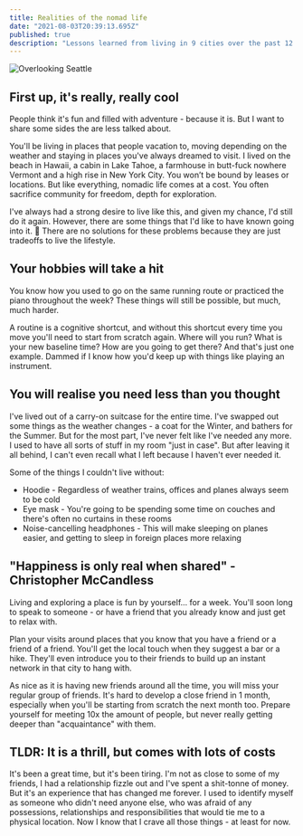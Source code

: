 ```yaml
---
title: Realities of the nomad life
date: "2021-08-03T20:39:13.695Z"
published: true
description: "Lessons learned from living in 9 cities over the past 12 months"
---
```

![Overlooking Seattle](https://images.unsplash.com/photo-1524681900586-cc3f422de659?ixid=MnwxMjA3fDB8MHxwaG90by1wYWdlfHx8fGVufDB8fHx8&ixlib=rb-1.2.1&auto=format&fit=crop&w=1950&q=80)

## First up, it's really, really cool
People think it's fun and filled with adventure - because it is. But I want to share some sides the are less talked about.

You'll be living in places that people vacation to, moving depending on the weather and staying in places you've always dreamed to visit. I lived on the beach in Hawaii, a cabin in Lake Tahoe, a farmhouse in butt-fuck nowhere Vermont and a high rise in New York City. You won’t be bound by leases or locations. But like everything, nomadic life comes at a cost. You often sacrifice community for freedom, depth for exploration.

I've always had a strong desire to live like this, and given my chance, I'd still do it again. However, there are some things that I'd like to have known going into it. 😬 There are no solutions for these problems because they are just tradeoffs to live the lifestyle.

## Your hobbies will take a hit
You know how you used to go on the same running route or practiced the piano throughout the week? These things will still be possible, but much, much harder.

A routine is a cognitive shortcut, and without this shortcut every time you move you'll need to start from scratch again. Where will you run? What is your new baseline time? How are you going to get there? And that's just one example. Dammed if I know how you'd keep up with things like playing an instrument.

## You will realise you need less than you thought
I've lived out of a carry-on suitcase for the entire time. I've swapped out some things as the weather changes - a coat for the Winter, and bathers for the Summer. But for the most part, I've never felt like I've needed any more. I used to have all sorts of stuff in my room "just in case". But after leaving it all behind, I can't even recall what I left because I haven't ever needed it.

Some of the things I couldn't live without:
* Hoodie - Regardless of weather trains, offices and planes always seem to be cold
* Eye mask - You're going to be spending some time on couches and there's often no curtains in these rooms
* Noise-cancelling headphones - This will make sleeping on planes easier, and getting to sleep in foreign places more relaxing

## "Happiness is only real when shared" - Christopher McCandless
Living and exploring a place is fun by yourself... for a week. You'll soon long to speak to someone - or have a friend that you already know and just get to relax with.

Plan your visits around places that you know that you have a friend or a friend of a friend. You'll get the local touch when they suggest a bar or a hike. They'll even introduce you to their friends to build up an instant network in that city to hang with.

As nice as it is having new friends around all the time, you will miss your regular group of friends. It's hard to develop a close friend in 1 month, especially when you'll be starting from scratch the next month too. Prepare yourself for meeting 10x the amount of people, but never really getting deeper than "acquaintance" with them.

## TLDR: It is a thrill, but comes with lots of costs
It's been a great time, but it's been tiring. I'm not as close to some of my friends, I had a relationship fizzle out and I've spent a shit-tonne of money. But it's an experience that has changed me forever. I used to identify myself as someone who didn't need anyone else, who was afraid of any possessions, relationships and responsibilities that would tie me to a physical location. Now I know that I crave all those things - at least for now.